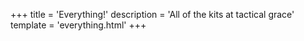 +++
title = 'Everything!'
description = 'All of the kits at tactical grace'
template = 'everything.html'
+++

